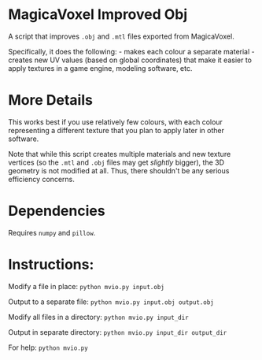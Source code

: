# MagicaVoxel Improved Obj

A script that improves `.obj` and `.mtl` files exported from MagicaVoxel.

Specifically, it does the following:
    - makes each colour a separate material
    - creates new UV values (based on global coordinates) that make it easier to apply textures in a game engine, modeling software, etc.

# More Details

This works best if you use relatively few colours, with each colour
representing a different texture that you plan to apply later in
other software.

Note that while this script creates multiple materials and new texture vertices
(so the `.mtl` and `.obj` files may get *slightly* bigger), the 3D geometry
is not modified at all. Thus, there shouldn't be any serious efficiency
concerns.

# Dependencies

Requires `numpy` and `pillow`.

# Instructions:

Modify a file in place:
`python mvio.py input.obj`

Output to a separate file:
`python mvio.py input.obj output.obj`

Modify all files in a directory:
`python mvio.py input_dir`

Output in separate directory:
`python mvio.py input_dir output_dir`

For help:
`python mvio.py`


